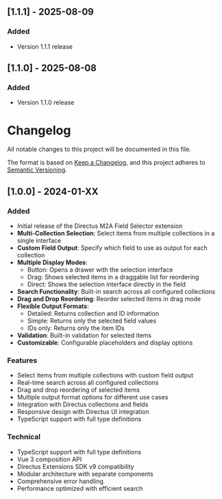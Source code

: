 ## [1.1.1] - 2025-08-09

### Added
- Version 1.1.1 release

## [1.1.0] - 2025-08-08

### Added
- Version 1.1.0 release

# Changelog

All notable changes to this project will be documented in this file.

The format is based on [Keep a Changelog](https://keepachangelog.com/en/1.0.0/),
and this project adheres to [Semantic Versioning](https://semver.org/spec/v2.0.0.html).

## [1.0.0] - 2024-01-XX

### Added
- Initial release of the Directus M2A Field Selector extension
- **Multi-Collection Selection**: Select items from multiple collections in a single interface
- **Custom Field Output**: Specify which field to use as output for each collection
- **Multiple Display Modes**: 
  - Button: Opens a drawer with the selection interface
  - Drag: Shows selected items in a draggable list for reordering
  - Direct: Shows the selection interface directly in the field
- **Search Functionality**: Built-in search across all configured collections
- **Drag and Drop Reordering**: Reorder selected items in drag mode
- **Flexible Output Formats**: 
  - Detailed: Returns collection and ID information
  - Simple: Returns only the selected field values
  - IDs only: Returns only the item IDs
- **Validation**: Built-in validation for selected items
- **Customizable**: Configurable placeholders and display options

### Features
- Select items from multiple collections with custom field output
- Real-time search across all configured collections
- Drag and drop reordering of selected items
- Multiple output format options for different use cases
- Integration with Directus collections and fields
- Responsive design with Directus UI integration
- TypeScript support with full type definitions

### Technical
- TypeScript support with full type definitions
- Vue 3 composition API
- Directus Extensions SDK v9 compatibility
- Modular architecture with separate components
- Comprehensive error handling
- Performance optimized with efficient search
